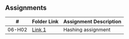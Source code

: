 

## Assignments

|  #  | Folder Link | Assignment Description |
| :-: | ----------- | ---------------------- |
|  06-H02  |   [Link 1](https://github.com/castudillo5/3013-Algorithms/tree/main/Assignments/06-H02) | Hashing assignment |

